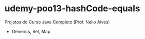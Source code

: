 # udemy-poo13-hashCode-equals

Projetos do Curso Java Completo (Prof. Nelio Alves)

- Generics, Set, Map
